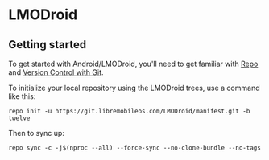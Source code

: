 LMODroid
===========

Getting started
---------------

To get started with Android/LMODroid, you'll need to get
familiar with [Repo](https://source.android.com/source/using-repo.html) and [Version Control with Git](https://source.android.com/source/version-control.html).

To initialize your local repository using the LMODroid trees, use a command like this:
```
repo init -u https://git.libremobileos.com/LMODroid/manifest.git -b twelve
```
Then to sync up:
```
repo sync -c -j$(nproc --all) --force-sync --no-clone-bundle --no-tags
```
